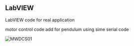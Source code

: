 ## LabVIEW
LabVIEW code for real application

motor control code add for pendulum using sime serial code

![MWDCS01](./images/MW_DCS01.jpg)
